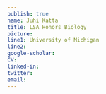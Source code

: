```yaml
---
publish: true
name: Juhi Katta
title: LSA Honors Biology
picture: 
line1: University of Michigan
line2:
google-scholar: 
CV:
linked-in: 
twitter:
email:
---
```

